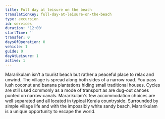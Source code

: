 ```yaml
---
title: Full day at leisure on the beach
translationKey: full-day-at-leisure-on-the-beach
type: excursion
id: services
duration: '12:00'
startTime: ''
transfer: 0
daysOfOperation: 0
vehicle: 1
guide: 0
dayAtLeisure: 1
active: 1
---
```

Mararikulam isn't a tourist beach but rather a peaceful place to relax and unwind. The village is spread along both sides of a narrow road. You pass lush coconut and banana plantations hiding small traditional houses. Cycles are still used commonly as a mode of transport as are dug-out canoes punted on narrow canals.     Mararikulam's few accommodation choices are well separated and all located in typical Kerala countryside. Surrounded by simple village life and with the impossibly white sandy beach, Mararikulam is a unique opportunity to escape the world.